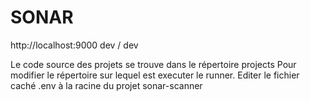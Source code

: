 SONAR
=====================================

http://localhost:9000
dev / dev

Le code source des projets se trouve dans le répertoire projects 
Pour modifier le répertoire sur lequel est executer le runner. Editer le fichier caché .env à la racine du projet sonar-scanner
